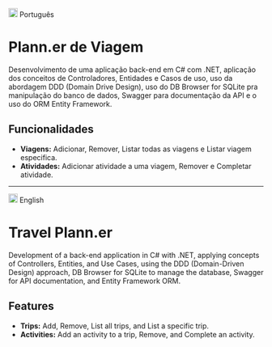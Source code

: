 <img width="18" src="https://img.icons8.com/?size=100&id=iHI2gDXCsMzH&format=png&color=000000" alt="Brazil" />  Português
# Plann.er de Viagem
Desenvolvimento de uma aplicação back-end em C# com .NET, aplicação dos conceitos de Controladores, Entidades e Casos de uso, uso da abordagem DDD (Domain Drive Design), uso do DB Browser for SQLite pra manipulação do banco de dados, Swagger para documentação da API e o uso do ORM Entity Framework.

## Funcionalidades
- **Viagens:** Adicionar, Remover, Listar todas as viagens e Listar viagem especifica.
- **Atividades:** Adicionar atividade a uma viagem, Remover e Completar atividade.

---

<img width="18" src="https://img.icons8.com/?size=100&id=yzSggttkqLf4&format=png&color=000000" alt="English" />  English
# Travel Plann.er
Development of a back-end application in C# with .NET, applying concepts of Controllers, Entities, and Use Cases, using the DDD (Domain-Driven Design) approach, DB Browser for SQLite to manage the database, Swagger for API documentation, and Entity Framework ORM.

## Features
- **Trips:** Add, Remove, List all trips, and List a specific trip.
- **Activities:** Add an activity to a trip, Remove, and Complete an activity.

